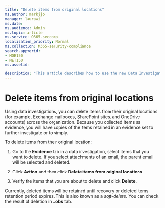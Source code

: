 ```yaml
---
title: "Delete items from original locations"
ms.author: markjjo
manager: laurawi
ms.date: 
ms.audience: Admin
ms.topic: article
ms.service: O365-seccomp
localization_priority: Normal
ms.collection: M365-security-compliance
search.appverid: 
- MOE150
- MET150
ms.assetid: 

description: "This article describes how to use the new Data Investigations (Preview) tool in the Security & Compliance Center to delete items from their original locations."
---
```


# Delete items from original locations

Using data investigations, you can delete items from their original locations (for example, Exchange mailboxes, SharePoint sites, and OneDrive accounts) across the organization. Because you collected items as evidence, you will have copies of the items retained in an evidence set to further investigate or to simply. 

To delete items from their original location:

1. Go to the **Evidence** tab in a data investigation, select items that you want to delete. If you select attachments of an email, the parent email will be selected and deleted. 
 
2. Click **Action** and then click **Delete items from original locations**.

3. Verify the items that you are about to delete and click **Delete**.

Currently, deleted items will be retained until recovery or deleted items retention period expires. This is also known as a *soft-delete*. You can check the result of deletion in **Jobs** tab. 
